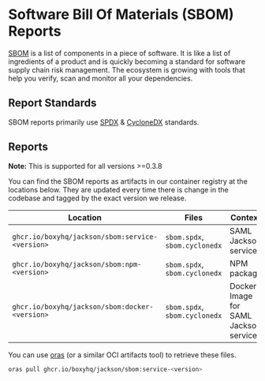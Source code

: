 # Software Bill Of Materials (SBOM) Reports

[SBOM](https://en.wikipedia.org/wiki/Software_bill_of_materials) is a list of components in a piece of software. It is like a list of ingredients of a product and is quickly becoming a standard for software supply chain risk management. The ecosystem is growing with tools that help you verify, scan and monitor all your dependencies.

## Report Standards

SBOM reports primarily use [SPDX](https://en.wikipedia.org/wiki/Software_Package_Data_Exchange) & [CycloneDX](https://cyclonedx.org/) standards.

## Reports

**Note:** This is supported for all versions >=0.3.8

You can find the SBOM reports as artifacts in our container registry at the locations below. They are updated every time there is change in the codebase and tagged by the exact version we release.

| Location                                        | Files                         | Context                               |
| ----------------------------------------------- | ----------------------------- | ------------------------------------- |
| `ghcr.io/boxyhq/jackson/sbom:service-<version>` | `sbom.spdx`, `sbom.cyclonedx` | SAML Jackson service                  |
| `ghcr.io/boxyhq/jackson/sbom:npm-<version>`     | `sbom.spdx`, `sbom.cyclonedx` | NPM package                           |
| `ghcr.io/boxyhq/jackson/sbom:docker-<version>`  | `sbom.spdx`, `sbom.cyclonedx` | Docker Image for SAML Jackson service |

You can use [oras](https://oras.land/docs/category/cli) (or a similar OCI artifacts tool) to retrieve these files.

```bash
oras pull ghcr.io/boxyhq/jackson/sbom:service-<version>
```
